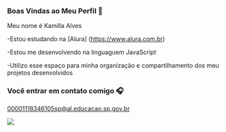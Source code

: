 ### Boas Vindas ao Meu Perfil 🏐

Meu nome é Kamilla Alves

-Estou estudando na [Alura] (https://www.alura.com.br)

-Estou me desenvolvendo na linguaguem JavaScript

-Utilizo esse espaço para minha organização e compartilhamento dos meu projetos desenvolvidos

### Você entrar em contato comigo 🎧

00001118346105sp@al.educacao.sp.gov.br


![](https://media1.tenor.com/m/XVqMCJUQ8ukAAAAC/haikyuu-nishinoya-yuu.gif)
